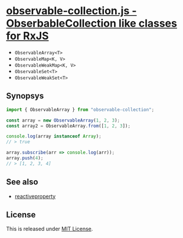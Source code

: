 # [observable-collection.js - ObserbableCollection like classes for RxJS](https://github.com/Narazaka/observable-collection.js)

- `ObservableArray<T>`
- `ObservableMap<K, V>`
- `ObservableWeakMap<K, V>`
- `ObservableSet<T>`
- `ObservableWeakSet<T>`

## Synopsys

```typescript
import { ObservableArray } from "observable-collection";

const array = new ObservableArray(1, 2, 3);
const array2 = ObservableArray.from([1, 2, 3]);

console.log(array instanceof Array);
// > true

array.subscribe(arr => console.log(arr));
array.push(4);
// > [1, 2, 3, 4]

```

## See also

- [reactiveproperty](https://github.com/Narazaka/reactiveproperty.js)

## License

This is released under [MIT License](http://narazaka.net/license/MIT?2017).
